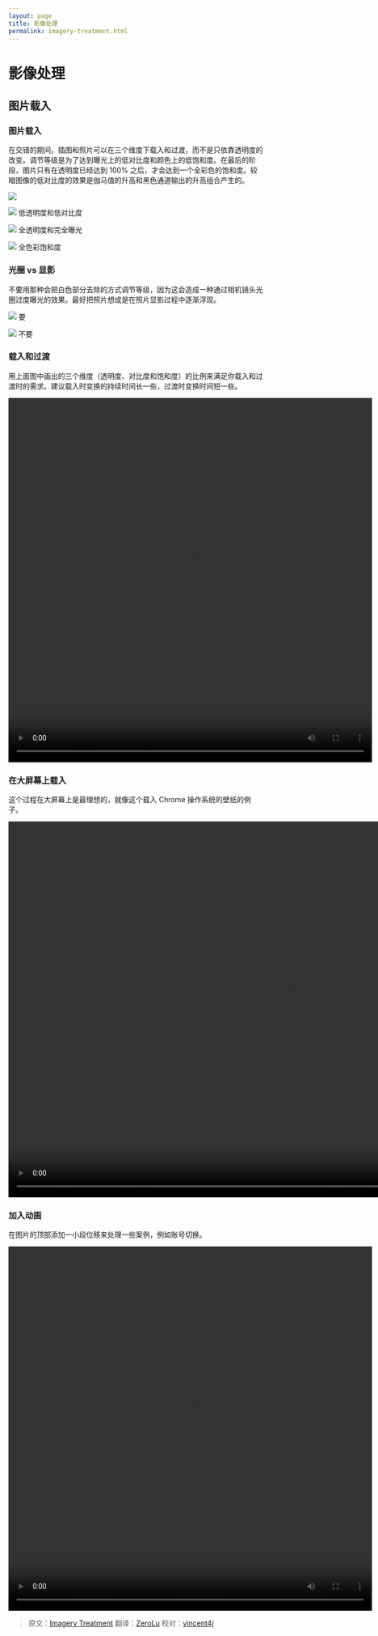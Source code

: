 ```yaml
---
layout: page
title: 影像处理
permalink: imagery-treatment.html
---
```


# 影像处理

## 图片载入

### 图片载入

在交错的期间，插图和照片可以在三个维度下载入和过渡，而不是只依靠透明度的改变。调节等级是为了达到曝光上的低对比度和颜色上的低饱和度。在最后的阶段，图片只有在透明度已经达到 100% 之后，才会达到一个全彩色的饱和度。较暗图像的低对比度的效果是伽马值的升高和黑色通道输出的升高组合产生的。

![](images/patterns-ImageTreatment-ImageLoad-1graph_large_mdpi.png)

![](images/patterns-imagetreatment-imageload2_large_mdpi.png)
低透明度和低对比度

![](images/patterns-imagetreatment-imageload3_large_mdpi.png)
全透明度和完全曝光

![](images/patterns-imagetreatment-imageload4_large_mdpi.png)
全色彩饱和度

### 光圈 vs 显影

不要用那种会把白色部分去除的方式调节等级，因为这会造成一种通过相机镜头光圈过度曝光的效果。最好把照片想成是在照片显影过程中逐渐浮现。

![](images/patterns-imagetreatment-aperturevsdevelopment1-yes-no_large_mdpi.png)
要

![](images/patterns-imagetreatment-aperturevsdevelopment2-yes-no_large_mdpi.png)
不要

### 载入和过渡

用上面图中画出的三个维度（透明度、对比度和饱和度）的比例来满足你载入和过渡时的需求。建议载入时变换的持续时间长一些，过渡时变换时间短一些。

<video crossorigin="anonymous"  loop  controls width="720" height="720">
 <source src="http://materialdesign.qiniudn.com/videos/patterns-imagerytreatment-load-transition_large_xhdpi.webm" type="video/webm">
</video>

### 在大屏幕上载入

这个过程在大屏幕上是最理想的，就像这个载入 Chrome 操作系统的壁纸的例子。

<video crossorigin="anonymous"  loop  controls width="1120" height="743">
<source src="http://materialdesign.qiniudn.com/videos/patterns-imagerytreatment-load-transition-desktop_large_xhdpi.webm" type="video/webm">
</video>

### 加入动画

在图片的顶部添加一小段位移来处理一些案例，例如账号切换。

<video crossorigin="anonymous"  loop  controls width="720" height="720">
<source src="http://materialdesign.qiniudn.com/videos/patterns-imagerytreatment-adding-animation_large_xhdpi.webm" type="video/webm">
</video>

> 原文：[Imagery Treatment](http://www.google.com/design/spec/patterns/imagery-treatment.html)  翻译：[ZeroLu](https://github.com/ZeroLu)  校对：[vincent4j](https://github.com/vincent4j)

